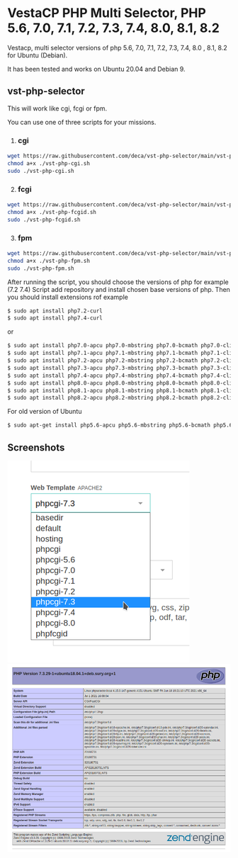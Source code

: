 # VestaCP PHP Multi Selector, PHP 5.6, 7.0, 7.1, 7.2, 7.3, 7.4, 8.0, 8.1, 8.2
Vestacp, multi selector versions of php 5.6, 7.0, 7.1, 7.2, 7.3, 7.4, 8.0 , 8.1, 8.2 for Ubuntu (Debian).

It has been tested and works on Ubuntu 20.04 and Debian 9.



## vst-php-selector
This will work like cgi, fcgi or fpm.

You can use one of three scripts for your missions.

1) <h3>cgi</h3>
```bash
wget https://raw.githubusercontent.com/deca/vst-php-selector/main/vst-php-cgi.sh 
chmod a+x ./vst-php-cgi.sh 
sudo ./vst-php-cgi.sh 
```

2) <h3>fcgi</h3>
```bash
wget https://raw.githubusercontent.com/deca/vst-php-selector/main/vst-php-fcgid.sh 
chmod a+x ./vst-php-fcgid.sh 
sudo ./vst-php-fcgid.sh 
```

3) <h3>fpm</h3>
```bash
wget https://raw.githubusercontent.com/deca/vst-php-selector/main/vst-php-fpm.sh 
chmod a+x ./vst-php-fpm.sh 
sudo ./vst-php-fpm.sh 
```

After running the script, you should choose the versions of php for example (7.2 7.4)
Script add repository and install chosen base versions of php.
Then you should install extensions rof example
```bash
$ sudo apt install php7.2-curl 
$ sudo apt install php7.4-curl
```
or
```bash
$ sudo apt install php7.0-apcu php7.0-mbstring php7.0-bcmath php7.0-cli php7.0-curl php7.0-gd php7.0-intl php7.0-mcrypt php7.0-mysql php7.0-soap php7.0-xml php7.0-xmlrpc php7.0-json php7.0-zip php7.0-memcache php7.0-memcached php7.0-ldap 
$ sudo apt install php7.1-apcu php7.1-mbstring php7.1-bcmath php7.1-cli php7.1-curl php7.1-gd php7.1-intl php7.1-mcrypt php7.1-mysql php7.1-soap php7.1-xml php7.1-xmlrpc php7.1-json php7.1-zip php7.1-memcache php7.1-memcached php7.1-ldap 
$ sudo apt install php7.2-apcu php7.2-mbstring php7.2-bcmath php7.2-cli php7.2-curl php7.2-gd php7.2-intl php7.2-mcrypt php7.2-mysql php7.2-soap php7.2-xml php7.2-xmlrpc php7.2-json php7.2-zip php7.2-memcache php7.2-memcached php7.2-ldap 
$ sudo apt install php7.3-apcu php7.3-mbstring php7.3-bcmath php7.3-cli php7.3-curl php7.3-gd php7.3-intl php7.3-mcrypt php7.3-mysql php7.3-soap php7.3-xml php7.3-xmlrpc php7.3-json php7.3-zip php7.3-memcache php7.3-memcached php7.3-ldap 
$ sudo apt install php7.4-apcu php7.4-mbstring php7.4-bcmath php7.4-cli php7.4-curl php7.4-gd php7.4-intl php7.4-mcrypt php7.4-mysql php7.4-soap php7.4-xml php7.4-xmlrpc php7.4-json php7.4-zip php7.4-memcache php7.4-memcached php7.4-ldap 
$ sudo apt install php8.0-apcu php8.0-mbstring php8.0-bcmath php8.0-cli php8.0-curl php8.0-gd php8.0-intl php8.0-mcrypt php8.0-mysql php8.0-soap php8.0-xml php8.0-xmlrpc php8.0-json php8.0-zip php8.0-memcache php8.0-memcached php8.0-ldap 
$ sudo apt install php8.1-apcu php8.1-mbstring php8.1-bcmath php8.1-cli php8.1-curl php8.1-gd php8.1-intl php8.1-mcrypt php8.1-mysql php8.1-soap php8.1-xml php8.1-xmlrpc php8.1-zip php8.1-memcache php8.1-memcached php8.1-ldap 
$ sudo apt install php8.2-apcu php8.2-mbstring php8.2-bcmath php8.2-cli php8.2-curl php8.2-gd php8.2-intl php8.2-mcrypt php8.2-mysql php8.2-soap php8.2-xml php8.2-xmlrpc php8.2-zip php8.2-memcache php8.2-memcached php8.2-ldap 
```

For old version of Ubuntu

```bash
$ sudo apt-get install php5.6-apcu php5.6-mbstring php5.6-bcmath php5.6-cli php5.6-curl php5.6-gd php5.6-intl php5.6-mcrypt php5.6-mysql php5.6-soap php5.6-xml php5.6-xmlrpc php5.6-json php5.6-zip php5.6-memcache php5.6-memcached php5.6-ldap 

```


Screenshots
------------
![1](/screenshot/php_version.png )
![2](/screenshot/php.png )
